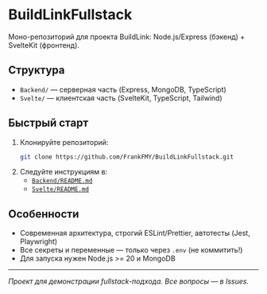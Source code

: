 # BuildLinkFullstack

Моно-репозиторий для проекта BuildLink: Node.js/Express (бэкенд) + SvelteKit (фронтенд).

## Структура

-   `Backend/` — серверная часть (Express, MongoDB, TypeScript)
-   `Svelte/` — клиентская часть (SvelteKit, TypeScript, Tailwind)

## Быстрый старт

1. Клонируйте репозиторий:
    ```bash
    git clone https://github.com/FrankFMY/BuildLinkFullstack.git
    ```
2. Следуйте инструкциям в:
    - [`Backend/README.md`](./Backend/README.md)
    - [`Svelte/README.md`](./Svelte/README.md)

## Особенности

-   Современная архитектура, строгий ESLint/Prettier, автотесты (Jest, Playwright)
-   Все секреты и переменные — только через `.env` (не коммитить!)
-   Для запуска нужен Node.js >= 20 и MongoDB

---

_Проект для демонстрации fullstack-подхода. Все вопросы — в Issues._
